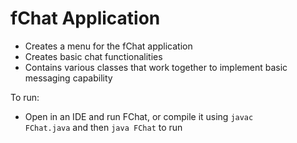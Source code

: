 # fChat Application
<ul>
  <li>Creates a menu for the fChat application</li>
  <li>Creates basic chat functionalities</li>
  <li>Contains various classes that work together to implement basic messaging capability</li>
  </ul>

To run:
- Open in an IDE and run FChat, or compile it using <code>javac FChat.java</code> and then <code>java FChat</code> to run
